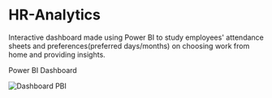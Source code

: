 # HR-Analytics
Interactive dashboard made using Power BI to study employees' attendance sheets and preferences(preferred days/months) on choosing work from home and providing insights.

Power BI Dashboard

![Dashboard PBI](https://github.com/Vaibhav1808/HR-Analytics/assets/97331612/8a948a4e-d28a-4adc-a7fa-dd273a826690)
